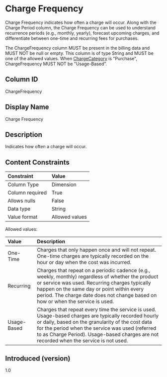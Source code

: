 # Charge Frequency

Charge Frequency indicates how often a charge will occur. Along with the Charge Period column, the Charge Frequency can be used to understand recurrence periods (e.g., monthly, yearly), forecast upcoming charges, and differentiate between one-time and recurring fees for purchases.

The ChargeFrequency column MUST be present in the billing data and MUST NOT be null or empty. This column is of type String and MUST be one of the allowed values. When [ChargeCategory](#chargecategory) is "Purchase", ChargeFrequency MUST NOT be "Usage-Based".

## Column ID

ChargeFrequency

## Display Name

Charge Frequency

## Description

Indicates how often a charge will occur.

## Content Constraints

| Constraint      | Value          |
|:----------------|:---------------|
| Column Type     | Dimension      |
| Column required | True           |
| Allows nulls    | False          |
| Data type       | String         |
| Value format    | Allowed values |

Allowed values:

| Value       | Description                   |
|:------------|:------------------------------|
| One-Time    | Charges that only happen once and will not repeat. One-time charges are typically recorded on the hour or day when the cost was incurred.  |
| Recurring   | Charges that repeat on a periodic cadence (e.g., weekly, monthly) regardless of whether the product or service was used. Recurring charges typically happen on the same day or point within every period. The charge date does not change based on how or when the service is used. |
| Usage-Based | Charges that repeat every time the service is used. Usage-based charges are typically recorded hourly or daily, based on the granularity of the cost data for the period when the service was used (referred to as Charge Period). Usage-based charges are not recorded when the service is not used.                    |

## Introduced (version)

1.0
